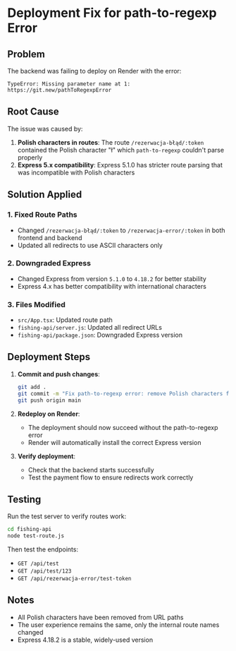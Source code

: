# Deployment Fix for path-to-regexp Error

## Problem
The backend was failing to deploy on Render with the error:
```
TypeError: Missing parameter name at 1: https://git.new/pathToRegexpError
```

## Root Cause
The issue was caused by:
1. **Polish characters in routes**: The route `/rezerwacja-błąd/:token` contained the Polish character "ł" which `path-to-regexp` couldn't parse properly
2. **Express 5.x compatibility**: Express 5.1.0 has stricter route parsing that was incompatible with Polish characters

## Solution Applied

### 1. Fixed Route Paths
- Changed `/rezerwacja-błąd/:token` to `/rezerwacja-error/:token` in both frontend and backend
- Updated all redirects to use ASCII characters only

### 2. Downgraded Express
- Changed Express from version `5.1.0` to `4.18.2` for better stability
- Express 4.x has better compatibility with international characters

### 3. Files Modified
- `src/App.tsx`: Updated route path
- `fishing-api/server.js`: Updated all redirect URLs
- `fishing-api/package.json`: Downgraded Express version

## Deployment Steps

1. **Commit and push changes**:
   ```bash
   git add .
   git commit -m "Fix path-to-regexp error: remove Polish characters from routes and downgrade Express"
   git push origin main
   ```

2. **Redeploy on Render**:
   - The deployment should now succeed without the path-to-regexp error
   - Render will automatically install the correct Express version

3. **Verify deployment**:
   - Check that the backend starts successfully
   - Test the payment flow to ensure redirects work correctly

## Testing
Run the test server to verify routes work:
```bash
cd fishing-api
node test-route.js
```

Then test the endpoints:
- `GET /api/test`
- `GET /api/test/123`
- `GET /api/rezerwacja-error/test-token`

## Notes
- All Polish characters have been removed from URL paths
- The user experience remains the same, only the internal route names changed
- Express 4.18.2 is a stable, widely-used version
